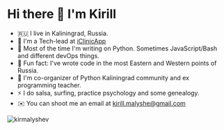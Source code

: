 # Hi there 👋 I'm Kirill


- 🇷🇺 I live in Kaliningrad, Russia.
- 🐍 I'm a Tech-lead at [iClinicApp](https://iclinicapp.ru)
- 🤖 Most of the time I'm writing on Python. Sometimes JavaScript/Bash and different devOps things.
- 🤗 Fun fact: I've wrote code in the most Eastern and Western points of Russia.
- 👯 I'm co-organizer of Python Kaliningrad community and ex programming teacher. 
- ⚡ I do salsa, surfing, practice psychology and some genealogy.
- ✉️ You can shoot me an email at [kirill.malyshe@gmail.com](mailto:kirill.malyshe@gmail.com)

<p><img align="center" src="https://github-readme-streak-stats.herokuapp.com/?user=kirmalyshev&" alt="kirmalyshev" /></p>
